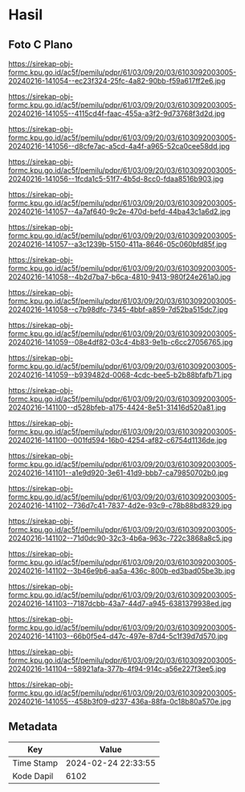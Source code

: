 # Hasil

## Foto C Plano

https://sirekap-obj-formc.kpu.go.id/ac5f/pemilu/pdpr/61/03/09/20/03/6103092003005-20240216-141054--ec23f324-25fc-4a82-90bb-f59a617ff2e6.jpg

https://sirekap-obj-formc.kpu.go.id/ac5f/pemilu/pdpr/61/03/09/20/03/6103092003005-20240216-141055--4115cd4f-faac-455a-a3f2-9d73768f3d2d.jpg

https://sirekap-obj-formc.kpu.go.id/ac5f/pemilu/pdpr/61/03/09/20/03/6103092003005-20240216-141056--d8cfe7ac-a5cd-4a4f-a965-52ca0cee58dd.jpg

https://sirekap-obj-formc.kpu.go.id/ac5f/pemilu/pdpr/61/03/09/20/03/6103092003005-20240216-141056--1fcda1c5-51f7-4b5d-8cc0-fdaa8516b903.jpg

https://sirekap-obj-formc.kpu.go.id/ac5f/pemilu/pdpr/61/03/09/20/03/6103092003005-20240216-141057--4a7af640-9c2e-470d-befd-44ba43c1a6d2.jpg

https://sirekap-obj-formc.kpu.go.id/ac5f/pemilu/pdpr/61/03/09/20/03/6103092003005-20240216-141057--a3c1239b-5150-411a-8646-05c060bfd85f.jpg

https://sirekap-obj-formc.kpu.go.id/ac5f/pemilu/pdpr/61/03/09/20/03/6103092003005-20240216-141058--4b2d7ba7-b6ca-4810-9413-980f24e261a0.jpg

https://sirekap-obj-formc.kpu.go.id/ac5f/pemilu/pdpr/61/03/09/20/03/6103092003005-20240216-141058--c7b98dfc-7345-4bbf-a859-7d52ba515dc7.jpg

https://sirekap-obj-formc.kpu.go.id/ac5f/pemilu/pdpr/61/03/09/20/03/6103092003005-20240216-141059--08e4df82-03c4-4b83-9e1b-c6cc27056765.jpg

https://sirekap-obj-formc.kpu.go.id/ac5f/pemilu/pdpr/61/03/09/20/03/6103092003005-20240216-141059--b939482d-0068-4cdc-bee5-b2b88bfafb71.jpg

https://sirekap-obj-formc.kpu.go.id/ac5f/pemilu/pdpr/61/03/09/20/03/6103092003005-20240216-141100--d528bfeb-a175-4424-8e51-31416d520a81.jpg

https://sirekap-obj-formc.kpu.go.id/ac5f/pemilu/pdpr/61/03/09/20/03/6103092003005-20240216-141100--001fd594-16b0-4254-af82-c6754d1136de.jpg

https://sirekap-obj-formc.kpu.go.id/ac5f/pemilu/pdpr/61/03/09/20/03/6103092003005-20240216-141101--a1e9d920-3e61-41d9-bbb7-ca79850702b0.jpg

https://sirekap-obj-formc.kpu.go.id/ac5f/pemilu/pdpr/61/03/09/20/03/6103092003005-20240216-141102--736d7c41-7837-4d2e-93c9-c78b88bd8329.jpg

https://sirekap-obj-formc.kpu.go.id/ac5f/pemilu/pdpr/61/03/09/20/03/6103092003005-20240216-141102--71d0dc90-32c3-4b6a-963c-722c3868a8c5.jpg

https://sirekap-obj-formc.kpu.go.id/ac5f/pemilu/pdpr/61/03/09/20/03/6103092003005-20240216-141102--3b46e9b6-aa5a-436c-800b-ed3bad05be3b.jpg

https://sirekap-obj-formc.kpu.go.id/ac5f/pemilu/pdpr/61/03/09/20/03/6103092003005-20240216-141103--7187dcbb-43a7-44d7-a945-6381379938ed.jpg

https://sirekap-obj-formc.kpu.go.id/ac5f/pemilu/pdpr/61/03/09/20/03/6103092003005-20240216-141103--66b0f5e4-d47c-497e-87d4-5c1f39d7d570.jpg

https://sirekap-obj-formc.kpu.go.id/ac5f/pemilu/pdpr/61/03/09/20/03/6103092003005-20240216-141104--58921afa-377b-4f94-914c-a56e227f3ee5.jpg

https://sirekap-obj-formc.kpu.go.id/ac5f/pemilu/pdpr/61/03/09/20/03/6103092003005-20240216-141055--458b3f09-d237-436a-88fa-0c18b80a570e.jpg


## Metadata

| Key        | Value               |
| ---------- | ------------------- |
| Time Stamp | 2024-02-24 22:33:55 |
| Kode Dapil | 6102                |



